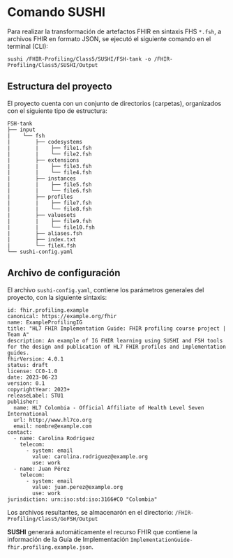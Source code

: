 # Comando SUSHI

Para realizar la transformación de artefactos FHIR en sintaxis FHS `*.fsh`, a archivos FHIR en formato JSON, se ejecutó el siguiente comando en el terminal (CLI):

```
sushi /FHIR-Profiling/Class5/SUSHI/FSH-tank -o /FHIR-Profiling/Class5/SUSHI/Output  
```

## Estructura del proyecto

El proyecto cuenta con un conjunto de directorios (carpetas), organizados con el siguiente tipo de estructura:

```
FSH-tank
├── input
|    └── fsh
|        ├── codesystems
|        |    ├── file1.fsh
|        |    └── file2.fsh
|        ├── extensions
|        |    ├── file3.fsh
|        |    └── file4.fsh
|        ├── instances
|        |    ├── file5.fsh
|        |    └── file6.fsh
|        ├── profiles
|        |    ├── file7.fsh
|        |    └── file8.fsh
|        ├── valuesets
|        |    ├── file9.fsh
|        |    └── file10.fsh
|        ├── aliases.fsh
|        ├── index.txt
|        └── fileX.fsh
└── sushi-config.yaml
```

## Archivo de configuración

El archivo `sushi-config.yaml`, contiene los parámetros generales del proyecto, con la siguiente sintaxis:

```
id: fhir.profiling.example
canonical: https://example.org/fhir
name: ExampleProfilingIG
title: "HL7 FHIR Implementation Guide: FHIR profiling course project | Team A"
description: An example of IG FHIR learning using SUSHI and FSH tools for the design and publication of HL7 FHIR profiles and implementation guides.
fhirVersion: 4.0.1
status: draft
license: CC0-1.0
date: 2023-06-23
version: 0.1
copyrightYear: 2023+
releaseLabel: STU1
publisher:
  name: HL7 Colombia - Official Affiliate of Health Level Seven International
  url: http://www.hl7co.org
  email: nombre@example.com
contact:
  - name: Carolina Rodriguez
    telecom:
      - system: email
        value: carolina.rodriguez@example.org
        use: work
  - name: Juan Pérez
    telecom:
      - system: email
        value: juan.perez@example.org
        use: work
jurisdiction: urn:iso:std:iso:3166#CO "Colombia"
```

Los archivos resultantes, se almacenarón en el directorio: `/FHIR-Profiling/Class5/GoFSH/Output`

**SUSHI** generará automáticamente el recurso FHIR que contiene la información de la Guía de Implementación `ImplementationGuide-fhir.profiling.example.json`.